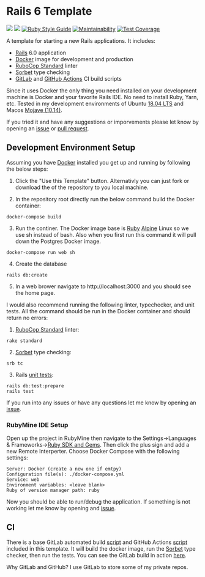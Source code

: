 # Rails 6 Template

![](https://github.com/saturdaymp-examples/rails-templates/workflows/CI/badge.svg)
![](https://img.shields.io/gitlab/pipeline/saturdaymp/rails-templates?label=CI&logo=GitLab)
[![Ruby Style Guide](https://img.shields.io/badge/code_style-standard-brightgreen.svg)](https://github.com/testdouble/standard)
[![Maintainability](https://api.codeclimate.com/v1/badges/0544e77a39fa76f33255/maintainability)](https://codeclimate.com/github/saturdaymp-examples/rails-templates/maintainability)
[![Test Coverage](https://api.codeclimate.com/v1/badges/0544e77a39fa76f33255/test_coverage)](https://codeclimate.com/github/saturdaymp-examples/rails-templates/test_coverage)

A template for starting a new Rails applications.  It includes:
 - [Rails](https://rubyonrails.org/) 6.0 application
 - [Docker](https://www.docker.com/) image for development and production
 - [RuboCop Standard](https://github.com/testdouble/standard) linter
 - [Sorbet](https://sorbet.org/) type checking
 - [GitLab](https://about.gitlab.com/) and [GitHub Actions](https://github.com/features/actions) CI build scripts

Since it uses Docker the only thing you need installed on your development machine is Docker and your favorite Rails IDE.  No need to install Ruby, Yarn, etc.  Tested in my development environments of Ubuntu [18.04 LTS](http://releases.ubuntu.com/18.04/) and Macos [Mojave (10.14)](https://www.apple.com/ca/macos).

If you tried it and have any suggestions or imporvements please let know by opening an [issue](https://github.com/saturdaymp-examples/rails-templates/issues) or [pull request](https://github.com/saturdaymp-examples/rails-templates/pulls).

## Development Environment Setup

Assuming you have [Docker](https://www.docker.com/) installed you get up and running by following the below steps:

1) Click the "Use this Template" button.  Alternativly you can just fork or download the of the repository to you local machine.

2) In the repository root directly run the below command build the Docker container:

```
docker-compose build
```

3) Run the continer.  The Docker image base is [Ruby](https://hub.docker.com/_/ruby) [Alpine](https://alpinelinux.org/) Linux so we use sh instead of bash.  Also when you first run this command it will pull down the Postgres Docker image.

```
docker-compose run web sh
```

4) Create the database

```
rails db:create
```

5) In a web brower navigate to http://localhost:3000 and you should see the home page.


I would also recommend running the following linter, typechecker, and unit tests.  All the command should be run in the Docker container and should return no errors:

1) [RuboCop Standard](https://github.com/testdouble/standard) linter:

```
rake standard
```

2) [Sorbet](https://sorbet.org/) type checking:

```
srb tc
```

3) Rails [unit tests](https://guides.rubyonrails.org/testing.html):

```
rails db:test:prepare
rails test
```

If you run into any issues or have any questions let me know by opening an [issue](https://github.com/saturdaymp-examples/rails-templates/issues).

### RubyMine IDE Setup
Open up the project in RubyMine then navigate to the Settings->Languages & Frameworks->[Ruby SDK and Gems](https://www.jetbrains.com/help/ruby/ruby-sdk-and-gems.html).  Then click the plus sign and add a new Remote Interperter.  Choose Docker Compose with the following settings:

```
Server: Docker (create a new one if emtpy)
Configuration file(s): ./docker-compose.yml
Service: web
Environment variables: <leave blank>
Ruby of version manager path: ruby
```

Now you should be able to run/debug the application.  If something is not working let me know by opening and [issue](https://github.com/saturdaymp-examples/rails-6-template/issues).

## CI

There is a base GitLab automated build [script](.gitlab-ci.yml) and GitHub Actions [script](https://github.com/saturdaymp-examples/rails-templates/blob/master/.github/workflows/ci.yml) included in this template.  It will build the docker image, run the [Sorbet](https://sorbet.org/) type checker, then run the tests.  You can see the GitLab build in action [here](https://gitlab.com/saturdaymp/rails-templates/pipelines).

Why GitLab and GitHub?  I use GitLab to store some of my private repos.
